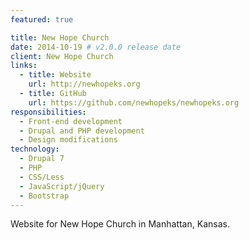 ```yaml
---
featured: true

title: New Hope Church
date: 2014-10-19 # v2.0.0 release date
client: New Hope Church
links:
  - title: Website
    url: http://newhopeks.org
  - title: GitHub
    url: https://github.com/newhopeks/newhopeks.org
responsibilities:
  - Front-end development
  - Drupal and PHP development
  - Design modifications
technology:
  - Drupal 7
  - PHP
  - CSS/Less
  - JavaScript/jQuery
  - Bootstrap
---
```


Website for New Hope Church in Manhattan, Kansas.
